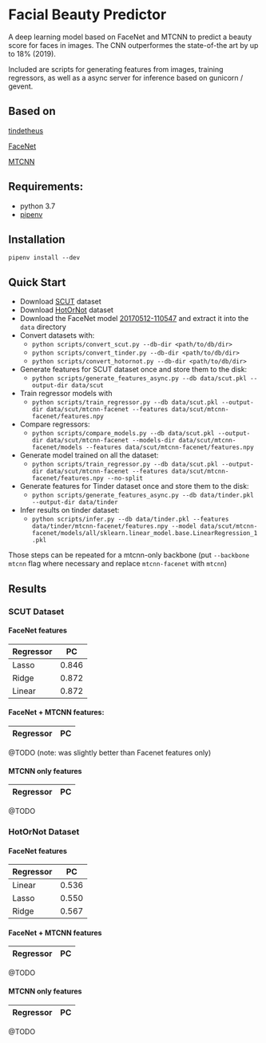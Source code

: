 # Facial Beauty Predictor

A deep learning model based on FaceNet and MTCNN to predict a beauty score for faces in images. The CNN outperformes the state-of-the art by up to 18% (2019).

Included are scripts for generating features from images, training regressors, as well as a async server for inference based on gunicorn / gevent.

## Based on

[tindetheus](https://github.com/cjekel/tindetheus)

[FaceNet](https://github.com/davidsandberg/facenet)

[MTCNN](https://github.com/ipazc/mtcnn)

## Requirements:

- python 3.7
- [pipenv](https://github.com/pypa/pipenv)

## Installation

`pipenv install --dev`

## Quick Start

- Download [SCUT](https://github.com/HCIILAB/SCUT-FBP5500-Database-Release) dataset
- Download [HotOrNot](https://www.researchgate.net/publication/261595808_Female_Facial_Beauty_Dataset_ECCV2010_v10) dataset
- Download the FaceNet model [20170512-110547](https://drive.google.com/file/d/0B5MzpY9kBtDVZ2RpVDYwWmxoSUk/edit) and extract it into the `data` directory
- Convert datasets with:
  - `python scripts/convert_scut.py --db-dir <path/to/db/dir>`
  - `python scripts/convert_tinder.py --db-dir <path/to/db/dir>`
  - `python scripts/convert_hotornot.py --db-dir <path/to/db/dir>`
- Generate features for SCUT dataset once and store them to the disk:
  - `python scripts/generate_features_async.py --db data/scut.pkl --output-dir data/scut`
- Train regressor models with
  - `python scripts/train_regressor.py --db data/scut.pkl --output-dir data/scut/mtcnn-facenet --features data/scut/mtcnn-facenet/features.npy`
- Compare regressors:
  - `python scripts/compare_models.py --db data/scut.pkl --output-dir data/scut/mtcnn-facenet --models-dir data/scut/mtcnn-facenet/models --features data/scut/mtcnn-facenet/features.npy`
- Generate model trained on all the dataset:
  - `python scripts/train_regressor.py --db data/scut.pkl --output-dir data/scut/mtcnn-facenet --features data/scut/mtcnn-facenet/features.npy --no-split`
- Generate features for Tinder dataset once and store them to the disk:
  - `python scripts/generate_features_async.py --db data/tinder.pkl --output-dir data/tinder`
- Infer results on tinder dataset:
  - `python scripts/infer.py --db data/tinder.pkl --features data/tinder/mtcnn-facenet/features.npy --model data/scut/mtcnn-facenet/models/all/sklearn.linear_model.base.LinearRegression_1.pkl`

Those steps can be repeated for a mtcnn-only backbone (put `--backbone mtcnn` flag where necessary and replace `mtcnn-facenet` with `mtcnn`)

## Results

### SCUT Dataset

#### FaceNet features

| Regressor | PC    |
| --------- | ----- |
| Lasso     | 0.846 |
| Ridge     | 0.872 |
| Linear    | 0.872 |

#### FaceNet + MTCNN features:

| Regressor | PC  |
| --------- | --- |


@TODO (note: was slightly better than Facenet features only)

#### MTCNN only features

| Regressor | PC  |
| --------- | --- |


@TODO

### HotOrNot Dataset

#### FaceNet features

| Regressor | PC    |
| --------- | ----- |
| Linear    | 0.536 |
| Lasso     | 0.550 |
| Ridge     | 0.567 |

#### FaceNet + MTCNN features

| Regressor | PC  |
| --------- | --- |


@TODO

#### MTCNN only features

| Regressor | PC  |
| --------- | --- |


@TODO
